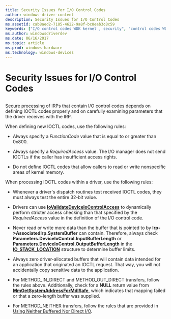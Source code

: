 ```yaml
---
title: Security Issues for I/O Control Codes
author: windows-driver-content
description: Security Issues for I/O Control Codes
ms.assetid: cab8aed2-7185-4622-9a8f-bc8eab3c8c59
keywords: ["I/O control codes WDK kernel , security", "control codes WDK IOCTLs , security", "IOCTLs WDK kernel , security", "security WDK IOCTLs"]
ms.author: windowsdriverdev
ms.date: 06/16/2017
ms.topic: article
ms.prod: windows-hardware
ms.technology: windows-devices
---
```


# Security Issues for I/O Control Codes


## <a href="" id="ddk-security-issues-for-i-o-control-codes-kg"></a>


Secure processing of IRPs that contain I/O control codes depends on defining IOCTL codes properly and on carefully examining parameters that the driver receives with the IRP.

When defining new IOCTL codes, use the following rules:

-   Always specify a *FunctionCode* value that is equal to or greater than 0x800.

-   Always specify a *RequiredAccess* value. The I/O manager does not send IOCTLs if the caller has insufficient access rights.

-   Do not define IOCTL codes that allow callers to read or write nonspecific areas of kernel memory.

When processing IOCTL codes within a driver, use the following rules:

-   Whenever a driver's dispatch routines test received IOCTL codes, they must always test the entire 32-bit value.

-   Drivers can use [**IoValidateDeviceIoControlAccess**](https://msdn.microsoft.com/library/windows/hardware/ff550418) to dynamically perform stricter access checking than that specified by the *RequiredAccess* value in the definition of the I/O control code.

-   Never read or write more data than the buffer that is pointed to by **Irp-&gt;AssociatedIrp.SystemBuffer** can contain. Therefore, always check **Parameters.DeviceIoControl.InputBufferLength** or **Parameters.DeviceIoControl.OutputBufferLength** in the [**IO\_STACK\_LOCATION**](https://msdn.microsoft.com/library/windows/hardware/ff550659) structure to determine buffer limits.

-   Always zero driver-allocated buffers that will contain data intended for an application that originated an IOCTL request. That way, you will not accidentally copy sensitive data to the application.

-   For METHOD\_IN\_DIRECT and METHOD\_OUT\_DIRECT transfers, follow the rules above. Additionally, check for a **NULL** return value from [**MmGetSystemAddressForMdlSafe**](https://msdn.microsoft.com/library/windows/hardware/ff554559), which indicates that mapping failed or that a zero-length buffer was supplied.

-   For METHOD\_NEITHER transfers, follow the rules that are provided in [Using Neither Buffered Nor Direct I/O](using-neither-buffered-nor-direct-i-o.md).

 

 




